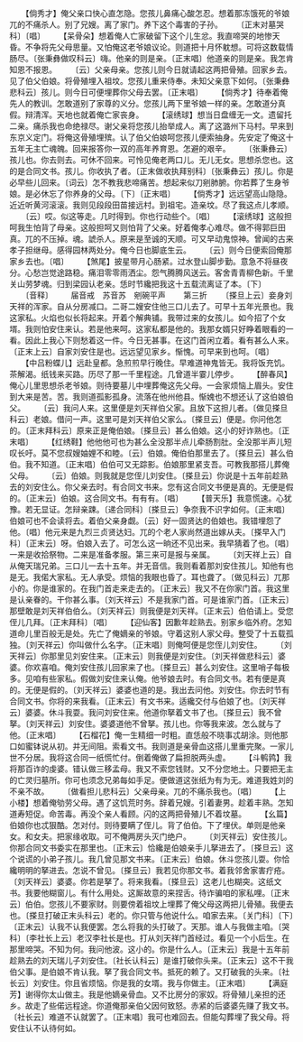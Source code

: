 <!-- { "loadSidebar": true } -->
　　【倘秀才】俺父亲口快心直怎隐。您孩儿鼻痛心酸怎忍。想着那冻饿死的爷娘兀的不痛杀人。别了兄嫂。离了家门。养下这个毒害的子孙。
　　〔正末对墓哭科〕〔唱〕
　　【呆骨朵】想着俺人亡家破留下这个儿生忿。我直啼哭的地惨天昏。不争将先父母思量。又怕俺这老爷娘议论。则道把十月怀躭想。可将这数载情肠尽。〔张秉彝做叹科云〕嗨。他亲的则是亲。〔正末唱〕他道亲的则是亲。我怎肯知恩不报恩。
　　〔云〕父亲母亲。您孩儿则今日就请起这两把骨殖。回家乡去。见了伯父伯娘。将骨殖埋入祖坟。您孩儿重来侍奉。未知父亲意下如何。〔张秉彝悲科云〕孩儿。则今日可便埋葬你父母去罢。〔正末唱〕
　　【倘秀才】待奉着俺先人的教训。怎敢道别了家尊的义分。您孩儿两下里爷娘一样的亲。怎敢道分真假。辩清浑。天地也就着俺亡家丧身。
　　【滚绣球】想当日盘缠无一文。遗留托二亲。痛杀我也命绝禄尽。谢父亲将您孩儿抬举成人。离了这潞州下马村。早来到东京义定门。将俺这骨殖埋殡。认了伯父伯娘呵您孩儿便索抽身。先安定了俺这十五年无主亡魂魄。回来报答你一双的高年养育恩。怎避的艰辛。
　　〔张秉彝云〕孩儿也。你去则去。可休不回来。可怜见俺老两口儿。无儿无女。思想杀您也。这的是合同文书。孩儿。你收执了者。〔正末做收执拜别科〕〔张秉彝云〕孩儿。你是必早些儿回来。〔词云〕怎不教我悲啼痛苦。想起来似刀剜肺腑。你若葬了生身爷娘。是必休忘了你养身的父母。〔下〕〔正末唱〕
　　【倘秀才】远远望高山隐隐。近近听黄河滚滚。我则见段段田苗接远村。到祖宅。造亲坟。尽了我这点儿孝顺。
　　〔云〕哎。似这等走。几时得到。你也行动些个。〔唱〕
　　【滚绣球】这般担呵我生怕背了母亲。这般担呵又则怕背了父亲。好着俺孝心难尽。做不得郭巨田真。兀的不压掉。魂。諕杀人。原来是至诚的天顺。可又早动鬼惊神。曾闻的古来孝子担继母。感得园林两处分。俺今日也脚底生云。
　　〔云〕则今日便索回俺那家乡去也。〔唱〕
　　【煞尾】披星带月心肠紧。过水登山脚步勤。意急不将昼夜分。心愁岂觉途路稳。痛泪零零雨洒尘。怨气腾腾风送云。客舍青青柳色新。千里关山劳梦魂。归到梁园认老亲。恁时节纔把我这十五载流离证了本。〔下〕
　　〔音释〕
　　届音戒　苏音苏　剜碗平声
　　第三折
　　〔搽旦上云〕妾身刘天祥的浑家。自从分房减口。二哥二嫂安住他三口儿去了。可早十五年光景也。我这家私。火焰也似长将起来。开着个解典铺。我带过来的女孩儿。如今招了个女壻。我则怕安住来认。若是他来呵。这家私都是他的。我那女婿只好睁着眼看的一看。因此上我心下则愁着这一件。今日无甚事。在这门首闲立着。看有甚么人来。〔正末上云〕自家刘安住是也。远远望见家乡。惭愧。可早来到也呵。〔唱〕
　　【中吕粉蝶儿】远赴皇都。急煎煎早行晚住。早难道神鬼皆无。我将饭充饥。茶解渴。纸钱来买路。历尽了那一千里程途。几曾道半霎儿停步。
　　【醉春风】俺心儿里思想杀老爷娘。则待要墓儿中埋葬俺这先父母。一会家烦恼上眉头。安住到大来是苦。苦。我则道孤影孤身。流落在他州他县。惭媿也不想还认了这伯娘伯父。
　　〔云〕我问人来。这里便是刘天祥伯父家。且放下这担儿者。〔做见搽旦科云〕老娘。借问一声。这里可是刘天祥伯父家么。〔搽旦云〕便是。你问他怎的。〔正末拜科云〕原来正是俺伯娘。〔搽旦云〕甚么伯娘。这小的好诈熟也。〔正末唱〕
　　【红绣鞋】他他他可也为甚么全没那半点儿牵肠割肚。全没那半声儿短叹长吁。莫不您叔嫂妯娌不和睦。〔云〕伯娘。俺伯伯那里去了。〔搽旦云〕甚么伯伯。我不知道。〔正末唱〕伯伯可又无踪影。伯娘那里紧支吾。可教我那搭儿葬俺父母。
　　〔云〕伯娘。则我就是您侄儿刘安住。〔搽旦云〕你说是十五年前趁熟去的刘安住么。你父亲去时。有合同文书来。您有这合同文书便是真的。无便是假的。〔正末云〕伯娘。这合同文书。有有有。〔唱〕
　　【普天乐】我意慌速。心犹豫。若无显证。怎辩亲踈。〔递合同科〕〔搽旦云〕争奈我不识字如何。〔正末唱〕伯娘可也不会读将去。着伯父亲身觑。〔云〕好一固贤达的伯娘也。我错埋怨了他。〔唱〕他元来是九烈三贞贤达妇。兀的个老人家尚然道出嫁从夫。〔搽早入门科〕〔正末云〕呀。伯娘入去了。可怎么这一晌还不见出来。我早猜着了也。〔唱〕一来是收拾祭物。二来是准备孝服。第三来可是报与亲属。
　　〔刘天祥上云〕自从俺天瑞兄弟。三口儿一去十五年。并无音信。我则看着那刘安住孩儿。知他有也是无。我偌大家私。无人承受。烦恼的我眼也昏了。耳也聋了。〔做见科云〕兀那小的。你是谁家的。在我门首走来走去的。〔正末云〕我又不在你家门首。我这里是认亲眷的。干你甚么事。〔刘天祥云〕不是我家门首。可是谁家门首。〔正末云〕那壁敢是刘天祥伯伯么。〔刘天祥云〕则我便是刘天祥。〔正末云〕伯伯请上。受您侄儿几拜。〔正末拜科〕〔唱〕
　　【迎仙客】因歉年趁熟去。别家乡临外府。怎知道命儿里百般无是处。先亡了俺嫡亲的爷娘。守着这别人家父母。整受了十五载孤独。〔刘天祥云〕你叫做什么名字。〔正末唱〕则俺呵便是您侄儿刘安住。
　　〔刘天祥云〕你那里见刘安住来。〔正末云〕则我便是刘安住。〔刘天祥做悲科云〕婆婆。你欢喜咱。俺刘安住孩儿回家来了也。〔搽旦云〕甚么刘安住。这里哨子每极多。见咱有些家私。假做刘安住来认俺。他爷娘去时。有合同文书。若有便是真的。无便是假的。〔刘天祥云〕婆婆也道的是。我出去问他。刘安住。你去时节有合同文书。你将的来我看。〔正末云〕有文书来。适纔交付与伯娘了也。〔刘天祥云〕婆婆。休斗我耍。我问刘安住来。他道你拏着文书了也。〔搽旦云〕我不曾拏。〔刘天祥云〕刘安住。婆婆道他不曾拏。孩儿也。你等我来波。怎么就与了他。〔正末唱〕
　　【石榴花】俺一生精细一时粗。直恁般不晓事忒胡涂。则他那口如蜜钵说从初。并无间阻。索看文书。我则道是亲骨血这搭儿里重完聚。一家儿世不分居。我将这合同一纸慌忙付。倒着俺做了扁担脱两头虚。
　　【斗鹌鹑】我将那百诈的虔婆。错认做三移孟母。我又不索您钱财。又不分您地土。只要把无主的亡灵归墓所。你可也须念兄弟每如手足。便做道这张纸为有为无。难道我姓刘的不亲不故。
　　〔做看担儿悲科云〕父亲母亲。兀的不痛杀我也。〔唱〕
　　【上小楼】想着俺劬劳父母。遇了这饥荒时务。辞着兄嫂。引着妻男。趁着丰熟。怎知道寿短促。命苦毒。再没个亲人看顾。闪的这两把骨殖儿不着坟墓。
　　【幺篇】伯娘你也忒狠酷。怎对付。则待要瞒了侄儿。背了伯伯。下了埋伏。单则是他亲女。和女夫。把家缘收取。可不俺两房头灭门绝户。
　　〔刘天祥云〕安住孩儿。你那合同文书委实在那里也。〔正末云〕恰纔是伯娘亲手儿拏进去了。〔搽旦云〕这个说谎的小弟子孩儿。我几曾见那文书来。〔正末云〕伯娘。休斗您孩儿耍。你恰纔明明的拏进去。怎说不曾见。〔搽旦云〕我若见你那文书。着我邻舍家害疔疮。〔刘天祥云〕婆婆。你若是拏了。将来我看。〔搽旦云〕这老儿也糊突。这纸文书。我要他糊窗儿。有什么用处。这厮故意的来捏舌。待诈骗咱的家私哩。〔正末云〕伯伯。您孩儿不要家财。则要傍着祖坟上埋葬了俺父母这两把儿骨殖。我便去也。〔搽旦打破正末头科云〕老的。你只管与他说什么。咱家去来。〔关门科〕〔下〕〔正末云〕认我不认我便罢。怎么将我的头打破了。天那。谁人与我做主咱。〔哭科〕〔李社长上云〕老汉李社长是也。打从刘天祥门首经过。看见一个小后生。在那里啼哭。不知为何。我问他波。这小的。你是什么人。〔正末云〕我是十五年前趁熟去的刘天瑞儿子刘安住。〔社长认科云〕是谁打破你头来。〔正末云〕这不干我伯父事。是伯娘不肯认我。拏了我合同文书。抵死的赖了。又打破我的头来。〔社长云〕刘安住。你且省烦恼。你是我的女壻。我与你做主。〔正末唱〕
　　【满庭芳】谢得你太山做主。我是他嫡亲骨血。又不比房分的家奴。将骨殖儿亲担的还乡。故走了些偌远程途。你道俺那亲伯父因何致怒。赤紧的后婆婆先赚了我文书。〔社长云〕难道不认就罢了。〔正末唱〕我可也难回去。但能勾葬埋了我父母。将安住认不认待何如。
